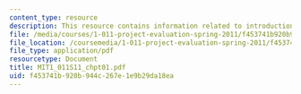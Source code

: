 ```yaml
---
content_type: resource
description: This resource contains information related to introduction.
file: /media/courses/1-011-project-evaluation-spring-2011/f453741b920b944c267e1e9b29da18ea_MIT1_011S11_chpt01.pdf
file_location: /coursemedia/1-011-project-evaluation-spring-2011/f453741b920b944c267e1e9b29da18ea_MIT1_011S11_chpt01.pdf
file_type: application/pdf
resourcetype: Document
title: MIT1_011S11_chpt01.pdf
uid: f453741b-920b-944c-267e-1e9b29da18ea
---
```

